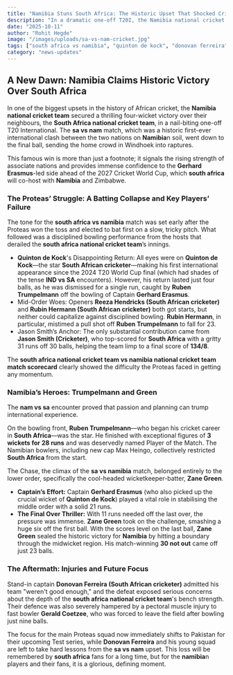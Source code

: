 ```yaml
---
title: "Namibia Stuns South Africa: The Historic Upset That Shocked Cricket and Launched a New Era"
description: "In a dramatic one-off T20I, the Namibia national cricket team defeated the South Africa national cricket team in a thrilling last-ball finish. We break down the historic SA vs NAM victory, the failure of Quinton de Kock's return, and the heroics of Ruben Trumpelmann and Zane Green."
date: "2025-10-11"
author: "Rohit Hegde"
image: "/images/uploads/sa-vs-nam-cricket.jpg"
tags: ["south africa vs namibia", "quinton de kock", "donovan ferreira", "gerald coetzee", "ruben trumpelmann", "zane green", "namibia vs south africa", "sa vs namibia", "ind vs sa", "namibia", "south africa", "south africa national cricket team", "namibia national cricket team", "Jason Smith - Cricketer", "Reeza Hendricks - South African cricketer", "Rubin Hermann - South African cricketer"]
category: "news-updates"
---
```


## A New Dawn: Namibia Claims Historic Victory Over South Africa

In one of the biggest upsets in the history of African cricket, the **Namibia national cricket team** secured a thrilling four-wicket victory over their neighbours, the **South Africa national cricket team**, in a nail-biting one-off T20 International. The **sa vs nam** match, which was a historic first-ever international clash between the two nations on **Namibia**n soil, went down to the final ball, sending the home crowd in Windhoek into raptures.

This famous win is more than just a footnote; it signals the rising strength of associate nations and provides immense confidence to the **Gerhard Erasmus**-led side ahead of the 2027 Cricket World Cup, which **south africa** will co-host with **Namibia** and Zimbabwe.

### The Proteas’ Struggle: A Batting Collapse and Key Players’ Failure

The tone for the **south africa vs namibia** match was set early after the Proteas won the toss and elected to bat first on a slow, tricky pitch. What followed was a disciplined bowling performance from the hosts that derailed the **south africa national cricket team**’s innings.

* **Quinton de Kock**'s Disappointing Return: All eyes were on **Quinton de Kock**—the star **South African cricketer**—making his first international appearance since the 2024 T20 World Cup final (which had shades of the tense **IND vs SA** encounters). However, his return lasted just four balls, as he was dismissed for a single run, caught by **Ruben Trumpelmann** off the bowling of Captain **Gerhard Erasmus**.
* Mid-Order Woes: Openers **Reeza Hendricks (South African cricketer)** and **Rubin Hermann (South African cricketer)** both got starts, but neither could capitalize against disciplined bowling. **Rubin Hermann**, in particular, mistimed a pull shot off **Ruben Trumpelmann** to fall for 23.
* Jason Smith’s Anchor: The only substantial contribution came from **Jason Smith (Cricketer)**, who top-scored for **South Africa** with a gritty 31 runs off 30 balls, helping the team limp to a final score of **134/8**.

The **south africa national cricket team vs namibia national cricket team match scorecard** clearly showed the difficulty the Proteas faced in getting any momentum.

### Namibia’s Heroes: Trumpelmann and Green

The **nam vs sa** encounter proved that passion and planning can trump international experience.

On the bowling front, **Ruben Trumpelmann**—who began his cricket career in **South Africa**—was the star. He finished with exceptional figures of **3 wickets for 28 runs** and was deservedly named Player of the Match. The Namibian bowlers, including new cap Max Heingo, collectively restricted **South Africa** from the start.

The Chase, the climax of the **sa vs namibia** match, belonged entirely to the lower order, specifically the cool-headed wicketkeeper-batter, **Zane Green**.

* **Captain’s Effort:** Captain **Gerhard Erasmus** (who also picked up the crucial wicket of **Quinton de Kock**) played a vital role in stabilising the middle order with a solid 21 runs.
* **The Final Over Thriller:** With 11 runs needed off the last over, the pressure was immense. **Zane Green** took on the challenge, smashing a huge six off the first ball. With the scores level on the last ball, **Zane Green** sealed the historic victory for **Namibia** by hitting a boundary through the midwicket region. His match-winning **30 not out** came off just 23 balls.

### The Aftermath: Injuries and Future Focus

Stand-in captain **Donovan Ferreira (South African cricketer)** admitted his team "weren't good enough," and the defeat exposed serious concerns about the depth of the **south africa national cricket team**'s bench strength. Their defence was also severely hampered by a pectoral muscle injury to fast bowler **Gerald Coetzee**, who was forced to leave the field after bowling just nine balls.

The focus for the main Proteas squad now immediately shifts to Pakistan for their upcoming Test series, while **Donovan Ferreira** and his young squad are left to take hard lessons from the **sa vs nam** upset. This loss will be remembered by **south africa** fans for a long time, but for the **namibia**n players and their fans, it is a glorious, defining moment.
